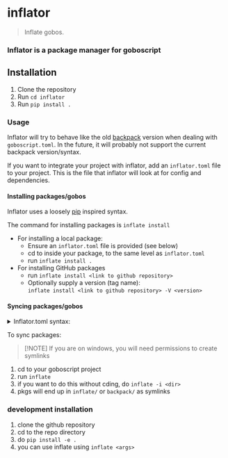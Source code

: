 # inflator

> Inflate gobos.

### Inflator is a package manager for goboscript

## Installation

1. Clone the repository
2. Run `cd inflator`
3. Run `pip install .`


### Usage

Inflator will try to behave like the old [backpack](https://github.com/aspizu/backpack) version when dealing with `goboscript.toml`.
In the future, it will probably not support the current backpack version/syntax.

If you want to integrate your project with inflator, add an `inflator.toml` file to your project.
This is the file that inflator will look at for config and dependencies.

#### Installing packages/gobos

Inflator uses a loosely [pip](https://github.com/pypa/pip) inspired syntax.

The command for installing packages is  `inflate install`
- For installing a local package:
  - Ensure an `inflator.toml` file is provided (see below)
  - cd to inside your package, to the same level as `inflator.toml`
  - run `inflate install .`
- For installing GitHub packages
  - run `inflate install <link to github repository>`
  - Optionally supply a version (tag name):<br>
    `inflate install <link to github repository> -V <version>`

#### Syncing packages/gobos

<details><summary>
Inflator.toml syntax:
</summary>

```toml
# These 3 are used for local installating of a package.
# They are only needed if you are making your own package.
# `username` is only needed to keep locally installed packages linked to a specific user.
# But it is recommended to always include your username here
name="<name of your package, e.g. 'projectenv'>"
version="<version string, e.g. v0.0.0>"
username="<Your username, e.g. FAReTek1>"

[dependencies]
# This is used by any project that has dependencies
# Use a package by relative path
vec2 = "../vec2"

# use an existing installed package
# WARNING: This will NOT work with inflate install!
# This assumes that you have already INSTALLED a package named `quat`
# e.g. from GitHub, or locally
quat = "quat"

# Use a GitHub repository
geo2d = "https://github.com/FAReTek1/geo2d"

# Use a GitHub repository with a version.
# Version numbers also work with globbing
geo2d_v7 = ["https://github.com/FAReTek1/geo2d", "v*.*.7"]

# Use an INSTALLED package with a version
# These version nums can also be globbed
penv-inf = ["projectenv-inflated", "v0.0.2"]

# Use an INSTALLED package with a version and specify a username
penv-inf = ["projectenv-inflated", "v0.0.2", "faretek1"]
```

If you are creating a package, do not include dependencies which rely on something already being installed 
(because inflator will try to evaluate them when trying to install your package, and will not be able to find their source)

</details>

To sync packages:
> [!NOTE] If you are on windows, you will need permissions to create symlinks
1. cd to your goboscript project
2. run `inflate`
3. if you want to do this without cding, do `inflate -i <dir>`
4. pkgs will end up in `inflate/` or `backpack/` as symlinks

  
### development installation
1. clone the github repository
2. cd to the repo directory
3. do `pip install -e .`
4. you can use inflate using `inflate <args>`
